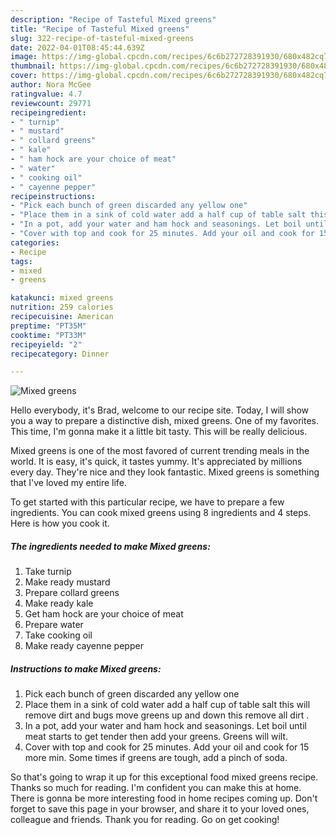 ```yaml
---
description: "Recipe of Tasteful Mixed greens"
title: "Recipe of Tasteful Mixed greens"
slug: 322-recipe-of-tasteful-mixed-greens
date: 2022-04-01T08:45:44.639Z
image: https://img-global.cpcdn.com/recipes/6c6b272728391930/680x482cq70/mixed-greens-recipe-main-photo.jpg
thumbnail: https://img-global.cpcdn.com/recipes/6c6b272728391930/680x482cq70/mixed-greens-recipe-main-photo.jpg
cover: https://img-global.cpcdn.com/recipes/6c6b272728391930/680x482cq70/mixed-greens-recipe-main-photo.jpg
author: Nora McGee
ratingvalue: 4.7
reviewcount: 29771
recipeingredient:
- " turnip"
- " mustard"
- " collard greens"
- " kale"
- " ham hock are your choice of meat"
- " water"
- " cooking oil"
- " cayenne pepper"
recipeinstructions:
- "Pick each bunch of green discarded any yellow one"
- "Place them in a sink of cold water add a half cup of table salt this will remove dirt and bugs move greens up and down this remove all dirt ."
- "In a pot, add your water and ham hock and seasonings. Let boil until meat starts to get tender then add your greens. Greens will wilt."
- "Cover with top and cook for 25 minutes. Add your oil and cook for 15 more min. Some times if greens are tough, add a pinch of soda."
categories:
- Recipe
tags:
- mixed
- greens

katakunci: mixed greens 
nutrition: 259 calories
recipecuisine: American
preptime: "PT35M"
cooktime: "PT33M"
recipeyield: "2"
recipecategory: Dinner

---
```



![Mixed greens](https://img-global.cpcdn.com/recipes/6c6b272728391930/680x482cq70/mixed-greens-recipe-main-photo.jpg)

Hello everybody, it's Brad, welcome to our recipe site. Today, I will show you a way to prepare a distinctive dish, mixed greens. One of my favorites. This time, I'm gonna make it a little bit tasty. This will be really delicious.



Mixed greens is one of the most favored of current trending meals in the world. It is easy, it's quick, it tastes yummy. It's appreciated by millions every day. They're nice and they look fantastic. Mixed greens is something that I've loved my entire life.


To get started with this particular recipe, we have to prepare a few ingredients. You can cook mixed greens using 8 ingredients and 4 steps. Here is how you cook it.

<!--inarticleads1-->

##### The ingredients needed to make Mixed greens:

1. Take  turnip
1. Make ready  mustard
1. Prepare  collard greens
1. Make ready  kale
1. Get  ham hock are your choice of meat
1. Prepare  water
1. Take  cooking oil
1. Make ready  cayenne pepper




<!--inarticleads2-->

##### Instructions to make Mixed greens:

1. Pick each bunch of green discarded any yellow one
1. Place them in a sink of cold water add a half cup of table salt this will remove dirt and bugs move greens up and down this remove all dirt .
1. In a pot, add your water and ham hock and seasonings. Let boil until meat starts to get tender then add your greens. Greens will wilt.
1. Cover with top and cook for 25 minutes. Add your oil and cook for 15 more min. Some times if greens are tough, add a pinch of soda.




So that's going to wrap it up for this exceptional food mixed greens recipe. Thanks so much for reading. I'm confident you can make this at home. There is gonna be more interesting food in home recipes coming up. Don't forget to save this page in your browser, and share it to your loved ones, colleague and friends. Thank you for reading. Go on get cooking!

